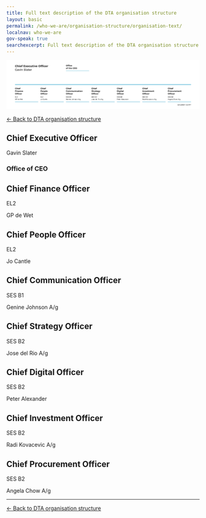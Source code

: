 ```yaml
---
title: Full text description of the DTA organisation structure
layout: basic
permalink: /who-we-are/organisation-structure/organisation-text/
localnav: who-we-are
gov-speak: true
searchexcerpt: Full text description of the DTA organisation structure as on 1 July 2017.
---
```


![Thumbnail of the Government Digital Transformation Roadmap](/images/DTA_Orgchart_2017_Julyv2.png)

[&larr; Back to DTA organisation structure](/who-we-are/organisation-structure/)

## Chief Executive Officer

Gavin Slater

### Office of CEO

## Chief Finance Officer

EL2

GP de Wet

## Chief People Officer

EL2

Jo Cantle

## Chief Communication Officer

SES B1

Genine Johnson A/g

## Chief Strategy Officer

SES B2

Jose del Rio A/g

## Chief Digital Officer

SES B2

Peter Alexander

## Chief Investment Officer

SES B2

Radi Kovacevic A/g

## Chief Procurement Officer

SES B2

Angela Chow A/g

<hr />

[&larr; Back to DTA organisation structure](/who-we-are/organisation-structure/)
